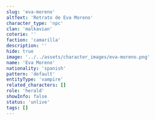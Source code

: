 ```yaml
---
slug: 'eva-moreno'
altText: 'Retrato de Eva Moreno'
character_type: 'npc'
clan: 'malkavian'
coterie: ''
faction: 'camarilla'
description: ''
hide: true
image: '../../assets/character_images/eva-moreno.png'
name: 'Eva Moreno'
nationality: 'spanish'
pattern: 'default'
entityType: 'vampire'
related_characters: []
role: 'herald'
showInfo: false
status: 'unlive'
tags: []
---
```

